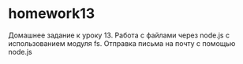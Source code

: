 # homework13
Домашнее задание к уроку 13. Работа с файлами через node.js с использованием модуля fs. Отправка письма на почту с помощью node.js
